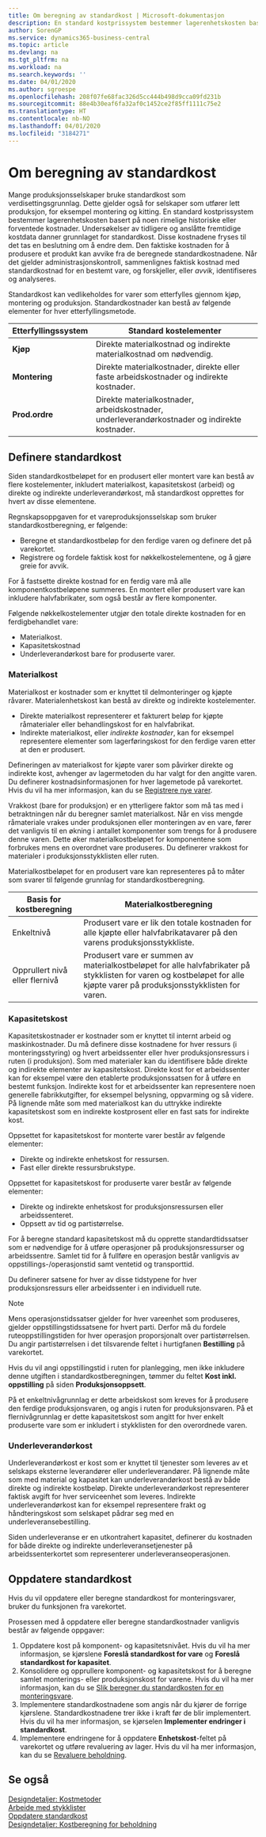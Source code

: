 ```yaml
---
title: Om beregning av standardkost | Microsoft-dokumentasjon
description: En standard kostprissystem bestemmer lagerenhetskosten basert på noen rimelige historiske eller forventede kostnader. Undersøkelser av tidligere og anslåtte fremtidige kostdata danner grunnlaget for standardkost.
author: SorenGP
ms.service: dynamics365-business-central
ms.topic: article
ms.devlang: na
ms.tgt_pltfrm: na
ms.workload: na
ms.search.keywords: ''
ms.date: 04/01/2020
ms.author: sgroespe
ms.openlocfilehash: 208f07fe68fac326d5cc444b498d9cca09fd231b
ms.sourcegitcommit: 88e4b30eaf6fa32af0c1452ce2f85ff1111c75e2
ms.translationtype: HT
ms.contentlocale: nb-NO
ms.lasthandoff: 04/01/2020
ms.locfileid: "3184271"
---
```

# <a name="about-calculating-standard-cost"></a>Om beregning av standardkost
Mange produksjonsselskaper bruke standardkost som verdisettingsgrunnlag. Dette gjelder også for selskaper som utfører lett produksjon, for eksempel montering og kitting. En standard kostprissystem bestemmer lagerenhetskosten basert på noen rimelige historiske eller forventede kostnader. Undersøkelser av tidligere og anslåtte fremtidige kostdata danner grunnlaget for standardkost. Disse kostnadene fryses til det tas en beslutning om å endre dem. Den faktiske kostnaden for å produsere et produkt kan avvike fra de beregnede standardkostnadene. Når det gjelder administrasjonskontroll, sammenlignes faktisk kostnad med standardkostnad for en bestemt vare, og forskjeller, eller *avvik*, identifiseres og analyseres.  

Standardkost kan vedlikeholdes for varer som etterfylles gjennom kjøp, montering og produksjon. Standardkostnader kan bestå av følgende elementer for hver etterfyllingsmetode.  

|Etterfyllingssystem|Standard kostelementer|  
|--------------------------|----------------------------|  
|**Kjøp**|Direkte materialkostnad og indirekte materialkostnad om nødvendig.|  
|**Montering**|Direkte materialkostnader, direkte eller faste arbeidskostnader og indirekte kostnader.|  
|**Prod.ordre**|Direkte materialkostnader, arbeidskostnader, underleverandørkostnader og indirekte kostnader.|  

## <a name="setting-up-standard-costs"></a>Definere standardkost  
Siden standardkostbeløpet for en produsert eller montert vare kan bestå av flere kostelementer, inkludert materialkost, kapasitetskost (arbeid) og direkte og indirekte underleverandørkost, må standardkost opprettes for hvert av disse elementene.  

Regnskapsoppgaven for et vareproduksjonsselskap som bruker standardkostberegning, er følgende:  

-   Beregne et standardkostbeløp for den ferdige varen og definere det på varekortet.  
-   Registrere og fordele faktisk kost for nøkkelkostelementene, og å gjøre greie for avvik.  

For å fastsette direkte kostnad for en ferdig vare må alle komponentkostbeløpene summeres. En montert eller produsert vare kan inkludere halvfabrikater, som også består av flere komponenter.  

Følgende nøkkelkostelementer utgjør den totale direkte kostnaden for en ferdigbehandlet vare:  

-   Materialkost.  
-   Kapasitetskostnad  
-   Underleverandørkost bare for produserte varer.  

### <a name="material-costs"></a>Materialkost  
 Materialkost er kostnader som er knyttet til delmonteringer og kjøpte råvarer. Materialenhetskost kan bestå av direkte og indirekte kostelementer.  

-   Direkte materialkost representerer et fakturert beløp for kjøpte råmaterialer eller behandlingskost for en halvfabrikat.  
-   Indirekte materialkost, eller *indirekte kostnader*, kan for eksempel representere elementer som lagerføringskost for den ferdige varen etter at den er produsert.  

Defineringen av materialkost for kjøpte varer som påvirker direkte og indirekte kost, avhenger av lagermetoden du har valgt for den angitte varen. Du definerer kostnadsinformasjonen for hver lagemetode på varekortet. Hvis du vil ha mer informasjon, kan du se [Registrere nye varer](inventory-how-register-new-items.md).

Vrakkost (bare for produksjon) er en ytterligere faktor som må tas med i betraktningen når du beregner samlet materialkost. Når en viss mengde råmateriale vrakes under produksjonen eller monteringen av en vare, fører det vanligvis til en økning i antallet komponenter som trengs for å produsere denne varen. Dette øker materialkostbeløpet for komponentene som forbrukes mens en overordnet vare produseres. Du definerer vrakkost for materialer i produksjonsstykklisten eller ruten.  

Materialkostbeløpet for en produsert vare kan representeres på to måter som svarer til følgende grunnlag for standardkostberegning.  

|Basis for kostberegning|Materialkostberegning|  
|----------------------------|-------------------------------|  
|Enkeltnivå|Produsert vare er lik den totale kostnaden for alle kjøpte eller halvfabrikatavarer på den varens produksjonsstykkliste.|  
|Opprullert nivå eller flernivå|Produsert vare er summen av materialkostbeløpet for alle halvfabrikater på stykklisten for varen og kostbeløpet for alle kjøpte varer på produksjonsstykklisten for varen.|  

### <a name="capacity-costs"></a>Kapasitetskost  
Kapasitetskostnader er kostnader som er knyttet til internt arbeid og maskinkostnader. Du må definere disse kostnadene for hver ressurs (i monteringsstyring) og hvert arbeidssenter eller hver produksjonsressurs i ruten (i produksjon). Som med materialer kan du identifisere både direkte og indirekte elementer av kapasitetskost. Direkte kost for et arbeidssenter kan for eksempel være den etablerte produksjonssatsen for å utføre en bestemt funksjon. Indirekte kost for et arbeidssenter kan representere noen generelle fabrikkutgifter, for eksempel belysning, oppvarming og så videre. På lignende måte som med materialkost kan du uttrykke indirekte kapasitetskost som en indirekte kostprosent eller en fast sats for indirekte kost.  

Oppsettet for kapasitetskost for monterte varer består av følgende elementer:  

-   Direkte og indirekte enhetskost for ressursen.  
-   Fast eller direkte ressursbrukstype.  

Oppsettet for kapasitetskost for produserte varer består av følgende elementer:  

-   Direkte og indirekte enhetskost for produksjonsressursen eller arbeidssenteret.  
-   Oppsett av tid og partistørrelse.  

For å beregne standard kapasitetskost må du opprette standardtidssatser som er nødvendige for å utføre operasjoner på produksjonsressurser og arbeidssentre. Samlet tid for å fullføre en operasjon består vanligvis av oppstillings-/operasjonstid samt ventetid og transporttid.  

Du definerer satsene for hver av disse tidstypene for hver produksjonsressurs eller arbeidssenter i en individuell rute.  

> [!NOTE]  
>  Mens operasjonstidssatser gjelder for hver vareenhet som produseres, gjelder oppstillingstidssatsene for hvert parti. Derfor må du fordele ruteoppstillingstiden for hver operasjon proporsjonalt over partistørrelsen. Du angir partistørrelsen i det tilsvarende feltet i hurtigfanen **Bestilling** på varekortet.  

Hvis du vil angi oppstillingstid i ruten for planlegging, men ikke inkludere denne utgiften i standardkostberegningen, tømmer du feltet **Kost inkl. oppstilling** på siden **Produksjonsoppsett**.  

På et enkeltnivågrunnlag er dette arbeidskost som kreves for å produsere den ferdige produksjonsvaren, og angis i ruten for produksjonsvaren. På et flernivågrunnlag er dette kapasitetskost som angitt for hver enkelt produserte vare som er inkludert i stykklisten for den overordnede varen.  

### <a name="subcontractor-costs"></a>Underleverandørkost  
Underleverandørkost er kost som er knyttet til tjenester som leveres av et selskaps eksterne leverandører eller underleverandører. På lignende måte som med material og kapasitet kan underleverandørkost bestå av både direkte og indirekte kostbeløp. Direkte underleverandørkost representerer faktisk avgift for hver serviceenhet som leveres. Indirekte underleverandørkost kan for eksempel representere frakt og håndteringskost som selskapet pådrar seg med en underleveransebestilling.  

Siden underleveranse er en utkontrahert kapasitet, definerer du kostnaden for både direkte og indirekte underleveransetjenester på arbeidssenterkortet som representerer underleveranseoperasjonen.  

## <a name="updating-standard-costs"></a>Oppdatere standardkost  
Hvis du vil oppdatere eller beregne standardkost for monteringsvarer, bruker du funksjonen fra varekortet.  

Prosessen med å oppdatere eller beregne standardkostnader vanligvis består av følgende oppgaver:  

1.  Oppdatere kost på komponent- og kapasitetsnivået. Hvis du vil ha mer informasjon, se kjørslene **Foreslå standardkost for vare** og **Foreslå standardkost for kapasitet**.  
2.  Konsolidere og opprullere komponent- og kapasitetskost for å beregne samlet monterings- eller produksjonskost for varene. Hvis du vil ha mer informasjon, kan du se [Slik beregner du standardkosten for en monteringsvare](inventory-how-work-boms.md#to-calculate-the-standard-cost-of-an-assembly-item).  
3.  Implementere standardkostnadene som angis når du kjører de forrige kjørslene. Standardkostnadene trer ikke i kraft før de blir implementert. Hvis du vil ha mer informasjon, se kjørselen **Implementer endringer i standardkost**.  
4.  Implementere endringene for å oppdatere **Enhetskost**-feltet på varekortet og utføre revaluering av lager. Hvis du vil ha mer informasjon, kan du se [Revaluere beholdning](inventory-how-revalue-inventory.md).

## <a name="see-also"></a>Se også  
 [Designdetaljer: Kostmetoder](design-details-costing-methods.md)   
 [Arbeide med stykklister](inventory-how-work-BOMs.md)   
 [Oppdatere standardkost](finance-how-to-update-standard-costs.md)   
 [Designdetaljer: Kostberegning for beholdning](design-details-inventory-costing.md)
